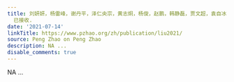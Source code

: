 ```yaml
---
title: 刘妍妍，杨雷峰，谢丹平，泽仁央宗，黄志炯，杨俊，赵鹏，韩静磊，贾文超，袁自冰. 湖南省臭氧污染基本特征分析及长期趋势变化主控因素识别. 环境科学 (2021).
  已接收.
date: '2021-07-14'
linkTitle: https://www.pzhao.org/zh/publication/liu2021/
source: Peng Zhao on Peng Zhao
description: NA ...
disable_comments: true
---
```

NA ...